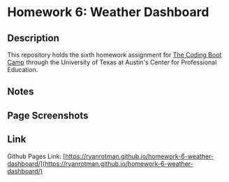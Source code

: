 # Homework 6: Weather Dashboard

## Description
This repository holds the sixth homework assignment for [The Coding Boot Camp](https://techbootcamps.utexas.edu/coding/) through the University of Texas at Austin's Center for Professional Education.

## Notes


## Page Screenshots


## Link
Github Pages Link: [https://ryanrotman.github.io/homework-6-weather-dashboard/](https://ryanrotman.github.io/homework-6-weather-dashboard/)